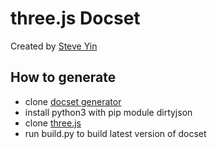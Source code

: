 # three.js Docset

Created by [Steve Yin](https://github.com/steve3d)

## How to generate

* clone [docset generator](https://github.com/steve3d/threejs-dash-docset)
* install python3 with pip module dirtyjson
* clone [three.js](https://github.com/mrdoob/three.js)
* run build.py to build latest version of docset
